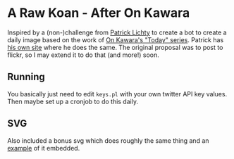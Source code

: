 # A Raw Koan - After On Kawara

Inspired by a (non-)challenge from [Patrick Lichty](http://voyd.com) to create a bot to create a daily image
based on the work of [On Kawara's "Today" series](https://en.wikipedia.org/wiki/On_Kawara#Today_series).
Patrick has [his own site](http://www.afteronkawara.com/) where he does the same.
The original proposal was to post to flickr, so I may extend it to do that (and more!) soon.


## Running

You basically just need to edit `keys.pl` with your own twitter API key values.  Then maybe set
up a cronjob to do this daily.

## SVG

Also included a bonus svg which does roughly the same thing and
an [example](https://naknomum.github.io/a-raw-koan/) of it embedded.
